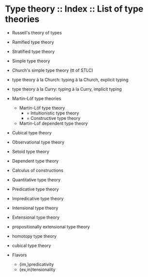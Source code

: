 # Type theory :: Index :: List of type theories

- Russell's theory of types
- Ramified type theory
- Stratified type theory
- Simple type theory
- Church's simple type theory (tt of STLC)
- type theory à la Church: typing à la Church, explicit typing
- type theory à la Curry: typing à la Curry, implicit typing
- Martin-Löf type theories
  - Martin-Löf type theory
    - = Intuitionistic type theory
    - = Constructive type theory
  - Martin-Lof dependent type theory
- Cubical type theory
- Observational type theory
- Setoid type theory
- Dependent type theory
- Calculus of constructions
- Quantitative type theory
- Predicative type theory
- Impredicative type theory
- Intensional type theory
- Extensional type theory
- propositionally extensional type theory
- homotopy type theory
- cubical type theory

- Flavors
  - {im,}predicativity
  - {ex,in}tensionality
